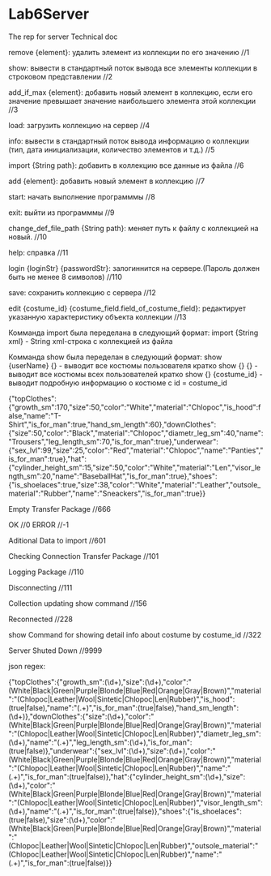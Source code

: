 # Lab6Server
The rep for server
Technical doc


remove {element}: удалить элемент из коллекции по его значению   //1

show: вывести в стандартный поток вывода все элементы коллекции в строковом представлении	//2

add_if_max {element}: добавить новый элемент в коллекцию, если его значение превышает значение наибольшего элемента этой коллекции	//3

load: загрузить коллекцию на сервер	//4

info: вывести в стандартный поток вывода информацию о коллекции (тип, дата инициализации, количество элементов и т.д.)	//5

import {String path}: добавить в коллекцию все данные из файла	//6

add {element}: добавить новый элемент в коллекцию	//7

start: начать выполнение программмы		//8

exit: выйти из программмы	//9

change_def_file_path {String path}: меняет путь к файлу с коллекцией на новый.	//10

help: справка	//11

login {loginStr} {passwordStr}: залогиннится на сервере.(Пароль должен быть не менее 8 символов) //110

save: сохранить коллекцию с сервера //12

edit {costume_id} {costume_field.field_of_costume_field}: редактирует указанную характеристику объекта коллекции //13

Комманда import была переделана в следующий формат:
import {String xml} - String xml-строка с коллекцией из файла

Комманда show была переделан в следующий формат:
show {userName} {} - выводит все костюмы пользователя кратко
show {} {} - выводит все костюмы всех пользователей кратко
show {} {costume_id} - выводит подробную информацию о костюме с id = costume_id

{"topClothes":{"growth_sm":170,"size":50,"color":"White","material":"Chlopoc","is_hood":false,"name":"T-Shirt","is_for_man":true,"hand_sm_length":60},"downClothes":{"size":50,"color":"Black","material":"Chlopoc","diametr_leg_sm":40,"name":"Trousers","leg_length_sm":70,"is_for_man":true},"underwear":{"sex_lvl":99,"size":25,"color":"Red","material":"Chlopoc","name":"Panties","is_for_man":true},"hat":{"cylinder_height_sm":15,"size":50,"color":"White","material":"Len","visor_length_sm":20,"name":"BaseballHat","is_for_man":true},"shoes":{"is_shoelaces":true,"size":38,"color":"White","material":"Leather","outsole_material":"Rubber","name":"Sneackers","is_for_man":true}}

Empty Transfer Package //666

OK //0
ERROR //-1

Aditional Data to import //601

Checking Connection Transfer Package //101

Logging Package //110

Disconnecting //111

Collection updating show command //156

Reconnected //228

show Command for showing detail info about costume by costume_id //322

Server Shuted Down //9999

json regex:

{"topClothes":{"growth_sm":(\d+),"size":(\d+),"color":"(White|Black|Green|Purple|Blonde|Blue|Red|Orange|Gray|Brown)","material":"(Chlopoc|Leather|Wool|Sintetic|Chlopoc|Len|Rubber)","is_hood":(true|false),"name":"(.+)","is_for_man":(true|false),"hand_sm_length":(\d+)},"downClothes":{"size":(\d+),"color":"(White|Black|Green|Purple|Blonde|Blue|Red|Orange|Gray|Brown)","material":"(Chlopoc|Leather|Wool|Sintetic|Chlopoc|Len|Rubber)","diametr_leg_sm":(\d+),"name":"(.+)","leg_length_sm":(\d+),"is_for_man":(true|false)},"underwear":{"sex_lvl":(\d+),"size":(\d+),"color":"(White|Black|Green|Purple|Blonde|Blue|Red|Orange|Gray|Brown)","material":"(Chlopoc|Leather|Wool|Sintetic|Chlopoc|Len|Rubber)","name":"(.+)","is_for_man":(true|false)},"hat":{"cylinder_height_sm":(\d+),"size":(\d+),"color":"(White|Black|Green|Purple|Blonde|Blue|Red|Orange|Gray|Brown)","material":"(Chlopoc|Leather|Wool|Sintetic|Chlopoc|Len|Rubber)","visor_length_sm":(\d+),"name":"(.+)","is_for_man":(true|false)},"shoes":{"is_shoelaces":(true|false),"size":(\d+),"color":"(White|Black|Green|Purple|Blonde|Blue|Red|Orange|Gray|Brown)","material":"(Chlopoc|Leather|Wool|Sintetic|Chlopoc|Len|Rubber)","outsole_material":"(Chlopoc|Leather|Wool|Sintetic|Chlopoc|Len|Rubber)","name":"(.+)","is_for_man":(true|false)}}
